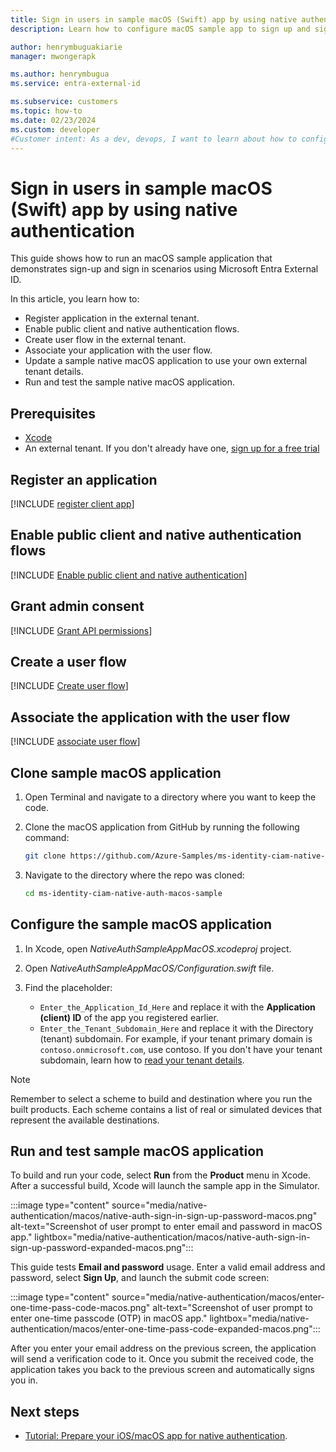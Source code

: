 ```yaml
---
title: Sign in users in sample macOS (Swift) app by using native authentication
description: Learn how to configure macOS sample app to sign up and sign in using Microsoft Entra External ID.

author: henrymbuguakiarie
manager: mwongerapk

ms.author: henrymbugua
ms.service: entra-external-id

ms.subservice: customers
ms.topic: how-to
ms.date: 02/23/2024
ms.custom: developer
#Customer intent: As a dev, devops, I want to learn about how to configure native authentication macOS sample app to sign up and sign in scenarios using Microsoft Entra External ID.
---
```


# Sign in users in sample macOS (Swift) app by using native authentication

This guide shows how to run an macOS sample application that demonstrates sign-up and sign in scenarios using Microsoft Entra External ID. 

In this article, you learn how to: 

- Register application in the external tenant. 
- Enable public client and native authentication flows. 
- Create user flow in the external tenant. 
- Associate your application with the user flow. 
- Update a sample native macOS application to use your own external tenant details. 
- Run and test the sample native macOS application. 

## Prerequisites 

- <a href="https://developer.apple.com/xcode/resources/" target="_blank">Xcode</a> 
- An external tenant. If you don't already have one, <a href="https://aka.ms/ciam-free-trial?wt.mc_id=ciamcustomertenantfreetrial_linkclick_content_cnl" target="_blank">sign up for a free trial</a> 

## Register an application 

[!INCLUDE [register client app](../customers/includes/register-app/register-client-app-common.md)]

## Enable public client and native authentication flows 

[!INCLUDE [Enable public client and native authentication](../customers/includes/native-auth/enable-native-authentication.md)]

## Grant admin consent 

[!INCLUDE [Grant API permissions](../customers/includes/register-app/grant-api-permission-sign-in.md)]

## Create a user flow 

[!INCLUDE [Create user flow](../customers/includes/configure-user-flow/create-native-authentication-sign-in-sign-out-user-flow-password.md)]

## Associate the application with the user flow 
 
[!INCLUDE [associate user flow](../customers/includes/configure-user-flow/add-app-user-flow.md)] 

## Clone sample macOS application 

1. Open Terminal and navigate to a directory where you want to keep the code. 
1. Clone the macOS application from GitHub by running the following command: 

   ```bash
   git clone https://github.com/Azure-Samples/ms-identity-ciam-native-auth-macos-sample.git
   ```

1. Navigate to the directory where the repo was cloned: 

   ```bash
   cd ms-identity-ciam-native-auth-macos-sample
   ```

## Configure the sample macOS application 

1. In Xcode, open *NativeAuthSampleAppMacOS.xcodeproj* project. 
1. Open *NativeAuthSampleAppMacOS/Configuration.swift* file. 
1. Find the placeholder:

   - `Enter_the_Application_Id_Here` and replace it with the **Application (client) ID** of the app you registered earlier. 
   - `Enter_the_Tenant_Subdomain_Here` and replace it with the Directory (tenant) subdomain. For example, if your tenant primary domain is `contoso.onmicrosoft.com`, use contoso. If you don't have your tenant subdomain, learn how to [read your tenant details](how-to-create-external-tenant-portal.md#get-the-external-tenant-details). 

> [!NOTE]
> Remember to select a scheme to build and destination where you run the built products. Each scheme contains a list of real or simulated devices that represent the available destinations. 

## Run and test sample macOS application 

To build and run your code, select **Run** from the **Product** menu in Xcode. After a successful build, Xcode will launch the sample app in the Simulator. 

:::image type="content" source="media/native-authentication/macos/native-auth-sign-in-sign-up-password-macos.png" alt-text="Screenshot of user prompt to enter email and password in macOS app." lightbox="media/native-authentication/macos/native-auth-sign-in-sign-up-password-expanded-macos.png"::: 

This guide tests **Email and password** usage. Enter a valid email address and password, select **Sign Up**, and launch the submit code screen: 

:::image type="content" source="media/native-authentication/macos/enter-one-time-pass-code-macos.png" alt-text="Screenshot of user prompt to enter one-time passcode (OTP) in macOS app." lightbox="media/native-authentication/macos/enter-one-time-pass-code-expanded-macos.png"::: 
 
After you enter your email address on the previous screen, the application will send a verification code to it. Once you submit the received code, the application takes you back to the previous screen and automatically signs you in.  

## Next steps 

- [Tutorial: Prepare your iOS/macOS app for native authentication](tutorial-native-authentication-prepare-ios-app.md).
